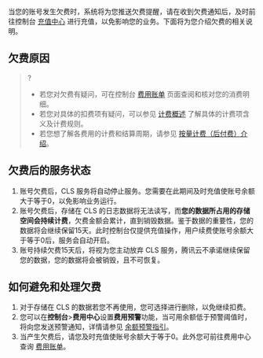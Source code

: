当您的账号发生欠费时，系统将为您推送欠费提醒，请在收到欠费通知后，及时前往控制台 [充值中心](https://console.cloud.tencent.com/account/recharge) 进行充值，以免影响您的业务。下面将为您介绍欠费的相关说明。

## 欠费原因


>?
> - 若您对欠费有疑问，可在控制台 [费用账单](https://console.cloud.tencent.com/expense/bill/overview) 页面查阅和核对您的消费明细。
> - 若您对具体的扣费项有疑问，可以参见 [计费概述](https://intl.cloud.tencent.com/document/product/614/37509) 了解具体的计费项含义及计费规则。
> - 若您想了解各费用的计费和结算周期，请参见 [按量计费（后付费）介绍](https://intl.cloud.tencent.com/document/product/614/49672)。
>


## 欠费后的服务状态

1. 账号欠费后，CLS 服务将自动停止服务。您需要在此期间及时充值使账号余额大于等于0，以免影响业务运行。
2. 账号欠费后，存储在 CLS 的日志数据将无法读写，而**您的数据所占用的存储空间会持续计费**，欠费金额会累计，直到销毁数据。鉴于数据的重要性，您的数据将会继续保留15天。此时控制台仅提供充值操作，用户续费使账号余额大于等于0后，服务会自动开启。
3. 账号持续欠费15天后，将视为您主动放弃 CLS 服务，腾讯云不承诺继续保留您的数据，您的数据将会被销毁，且不可恢复。


## 如何避免和处理欠费

1. 对于存储在 CLS 的数据若您不再使用，您可选择进行删除，以免继续扣费。
2. 您可以在**控制台**>**费用中心**设置**费用预警**功能，当可用余额低于预警阈值时，将向您发送预警通知，详情请参见 [余额预警指引](https://intl.cloud.tencent.com/document/product/555/9942)。
3. 当产生欠费后，请您及时充值使账号余额大于等于0。此外您可前往费用中心查询 [费用账单](https://console.cloud.tencent.com/expense/bill/overview)。
